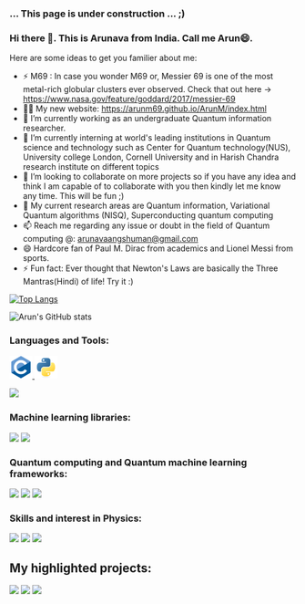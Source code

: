 ###  \... This page is under construction ... ;)

### Hi there 👋. This is Arunava from India. Call me Arun😄.



Here are some ideas to get you familier about me:
- ⚡ M69 : In case you wonder M69 or, Messier 69 is one of the most metal-rich globular clusters ever observed. Check that out here -> https://www.nasa.gov/feature/goddard/2017/messier-69
-  🧑‍💻   My new website: https://arunm69.github.io/ArunM/index.html
- 🔭 I’m currently working as an undergraduate Quantum information researcher. 
- 🌱 I’m currently interning at world's leading institutions in Quantum science and technology such as Center for Quantum technology(NUS), University college London, Cornell    University and in Harish Chandra research institute on different topics
- 👯 I’m looking to collaborate on more projects so if you have any idea and think I am capable of to collaborate with you then kindly let me know any time. This will be fun ;)
- 🤔 My current research areas are Quantum information, Variational Quantum algorithms (NISQ), Superconducting quantum computing
- 📫 Reach me regarding any issue or doubt in the field of Quantum computing @: arunavaangshuman@gmail.com 
- 😄 Hardcore fan of Paul M. Dirac from academics and Lionel Messi from sports.
- ⚡ Fun fact: Ever thought that Newton's Laws are basically the Three Mantras(Hindi) of life! Try it :)

[![Top Langs](https://github-readme-stats.vercel.app/api/top-langs/?username=ArunM69&theme=tokyonight)](https://github.com/ArunM69/github-readme-stats)

![Arun's GitHub stats](https://github-readme-stats.vercel.app/api?username=ArunM69&show_icons=true&theme=Gradient)



<h3 align="left">Languages and Tools:</h3>
<p align="left"> <a href="https://www.cprogramming.com/" target="_blank"> <img src="https://raw.githubusercontent.com/devicons/devicon/master/icons/c/c-original.svg" alt="c" width="40" height="40"/> </a> <a href="https://www.python.org" target="_blank"> <img src="https://raw.githubusercontent.com/devicons/devicon/master/icons/python/python-original.svg" alt="python" width="40" height="40"/> </a> </p><a href=""><img src="https://img.shields.io/badge/-Mathematica-313131?style=for-the-badge&labelColor=313131&logo=mathematica&logoColor=purple&color=313131"></img></a>

<h3 align="left">Machine learning libraries:</h3>
<a href=""><img src="https://img.shields.io/badge/-Numpy-313131?style=for-the-badge&labelColor=313131&logo=numpy&logoColor=purple&color=313131"></img></a>
<a href=""><img src="https://img.shields.io/badge/-Pytorch-313131?style=for-the-badge&labelColor=313131&logo=pytorch&logoColor=violet&color=313131"></img></a>

<h3 align="left">Quantum computing and Quantum machine learning frameworks:</h3>
<a href=""><img src="https://img.shields.io/badge/-Qiskit-313131?style=for-the-badge&labelColor=313131&logo=qiskit&logoColor=green&color=313131"></img></a>
<a href=""><img src="https://img.shields.io/badge/-Pennylane-313131?style=for-the-badge&labelColor=313131&logo=XANADU.AI&logoColor=blue&color=313131"></img></a>
<a href=""><img src="https://img.shields.io/badge/-CIRQ-313131?style=for-the-badge&labelColor=313131&logo=Google&logoColor=blue&color=313131"></img></a>

<h3 align="left">Skills and interest in Physics:</h3>
<a href=""><img src="https://img.shields.io/badge/-Quantum computing and information-313131?style=for-the-badge&labelColor=313131&logo=Quantum&logoColor=green&color=313131"></img></a>
<a href=""><img src="https://img.shields.io/badge/-Quantum sensing and metrology-313131?style=for-the-badge&labelColor=313131&logo=Quantum&logoColor=blue&color=313131"></img></a>
<a href=""><img src="https://img.shields.io/badge/-Quantum machine learning-313131?style=for-the-badge&labelColor=313131&logo=Quantum&logoColor=white&color=313031"></img></a>

## My highlighted projects:
[![](https://github-readme-stats.vercel.app/api/pin/?username=ArunM69&repo=PDE-using-VQA&bg_color=45,fc00ff,00dbde&title_color=fff&text_color=fff)](https://github.com/ArunM69/PDE-using-VQA)
[![](https://github-readme-stats.vercel.app/api/pin/?username=ArunM69&repo=Quantum-Simulation-to-learn-Quantum-gates&bg_color=45,fc00ff,00dbde&title_color=fff&text_color=fff)](https://github.com/ArunM69/Quantum-Simulation-to-learn-Quantum-gates)
[![](https://github-readme-stats.vercel.app/api/pin/?username=ArunM69&repo=Self-projects&bg_color=45,fc00ff,00dbde&title_color=fff&text_color=fff)](https://github.com/ArunM69/Self-projects)

